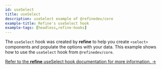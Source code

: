 ```yaml
---
id: useSelect
title: useSelect
description: useSelect example of @refinedev/core
example-title: Refine's useSelect hook
example-tags: [headless,refine-hooks]
---
```


The `useSelect` hook was created by **refine** to help you create `<select>` components and populate the options with your data. This example shows how to use the `useSelect` hook from `@refinedev/core`.

[Refer to the **refine** useSelect hook documentation for more information. →](/docs/api-reference/core/hooks/useSelect/index)

<CodeSandboxExample path="core-use-select" />
